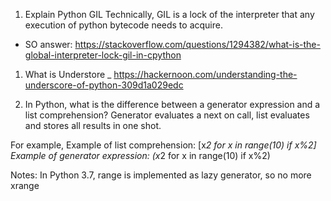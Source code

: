 1. Explain Python GIL
Technically, GIL is a lock of the interpreter that any execution of python bytecode needs to acquire.

* SO answer:
https://stackoverflow.com/questions/1294382/what-is-the-global-interpreter-lock-gil-in-cpython

1. What is Understore _ 
https://hackernoon.com/understanding-the-underscore-of-python-309d1a029edc


1. In Python, what is the difference between a generator  expression and a list comprehension?
Generator evaluates a next on call, list evaluates and stores all results in one shot.

For example,
Example of list comprehension: [x*2 for x in range(10) if x%2]
Example of generator expression: (x*2 for x in range(10) if x%2)

Notes: In Python 3.7, range is implemented as lazy generator, so no more xrange
